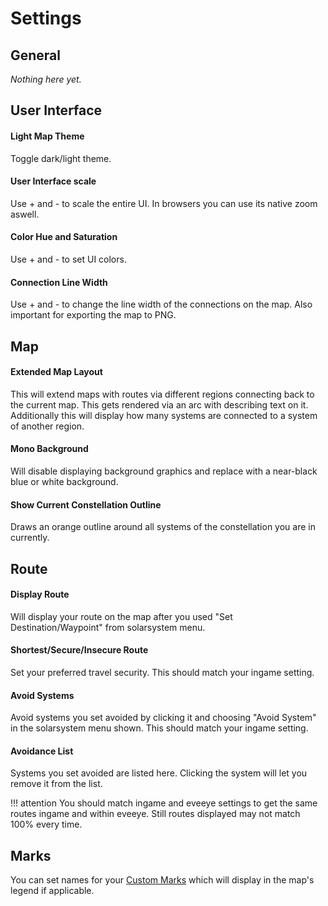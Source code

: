 # Settings

## General
*Nothing here yet.*

## User Interface
#### Light Map Theme
Toggle dark/light theme.
#### User Interface scale
Use + and - to scale the entire UI. In browsers you can use its native zoom aswell.
#### Color Hue and Saturation
Use + and - to set UI colors.
#### Connection Line Width
Use + and - to change the line width of the connections on the map. Also important for exporting the map to PNG.

## Map
#### Extended Map Layout
This will extend maps with routes via different regions connecting back to the current map. This gets rendered via an arc with describing text on it.
Additionally this will display how many systems are connected to a system of another region.
#### Mono Background
Will disable displaying background graphics and replace with a near-black blue or white background.
#### Show Current Constellation Outline
Draws an orange outline around all systems of the constellation you are in currently.

## Route
#### Display Route
Will display your route on the map after you used "Set Destination/Waypoint" from solarsystem menu.
#### Shortest/Secure/Insecure Route
Set your preferred travel security. This should match your ingame setting.
#### Avoid Systems
Avoid systems you set avoided by clicking it and choosing "Avoid System" in the solarsystem menu shown. This should match your ingame setting. 
#### Avoidance List
Systems you set avoided are listed here. Clicking the system will let you remove it from the list.

!!! attention
    You should match ingame and eveeye settings to get the same routes ingame and within eveeye. Still routes displayed may not match 100% every time.

## Marks
You can set names for your [Custom Marks](https://eveeyeechoes.readthedocs.io/en/latest/sharing/custom-marks/) which will display in the map's legend if applicable.

<!--stackedit_data:
eyJoaXN0b3J5IjpbMTI1MTc4NDksMTk2Njc2NzM4Myw2NzAwMz
M4MzEsLTEzNjI5MzQyNTIsLTEzMDc3NDcxNjAsLTIwNTAzMjYy
MTYsMTIxOTM4MzUxNiwtODQ2OTUzNzYyLC02MDE4NzQ5NTYsOD
AwNDQ2Nzg1LDE5OTAxNjE4MjksMjg3OTQxMjM5LDEzMzQzODc1
MDYsLTEzOTc1MjczMzQsMTIyMjg3NjI1NSwtMzMzODc1MTk5LD
EzNTk5OTk2NDUsMTc5OTE4NTE5NiwxMzExNzQyNDg0LDE4MzIx
NTYyODZdfQ==
-->